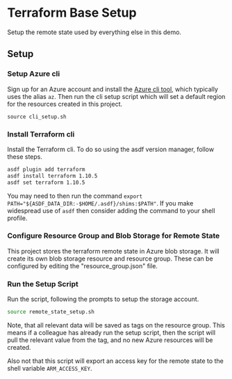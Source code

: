 # Terraform Base Setup

Setup the remote state used by everything else in this demo.

## Setup

### Setup Azure cli

Sign up for an Azure account and install the [Azure cli tool](https://learn.microsoft.com/en-us/cli/azure/), which typically uses the alias `az`. Then run the cli setup script which will set a default region for the resources created in this project.

```shell
source cli_setup.sh
```

### Install Terraform cli

Install the Terraform cli. To do so using the asdf version manager, follow these steps.

```bash
asdf plugin add terraform
asdf install terraform 1.10.5
asdf set terraform 1.10.5
```

You may need to then run the command `export PATH="${ASDF_DATA_DIR:-$HOME/.asdf}/shims:$PATH"`. If you make widespread use of `asdf` then consider adding the command to your shell profile. 

### Configure Resource Group and Blob Storage for Remote State

This project stores the terraform remote state in Azure blob storage. It will create its own blob storage resource and resource group. These can be configured by editing the "resource_group.json" file.

### Run the Setup Script

Run the script, following the prompts to setup the storage account.

```bash
source remote_state_setup.sh
```

Note, that all relevant data will be saved as tags on the resource group. This means if a colleague has already run the setup script, then the script will pull the relevant value from the tag, and no new Azure resources will be created.

Also not that this script will export an access key for the remote state to the shell variable `ARM_ACCESS_KEY`.
